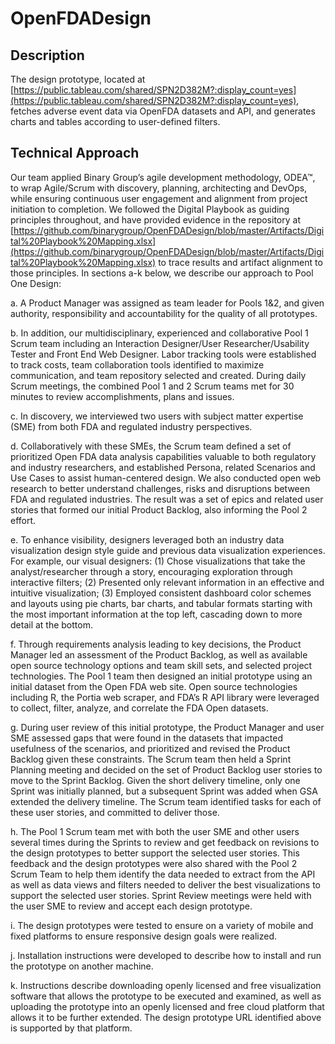 # OpenFDADesign
## Description ##
The design prototype, located at [https://public.tableau.com/shared/SPN2D382M?:display_count=yes](https://public.tableau.com/shared/SPN2D382M?:display_count=yes), fetches adverse event data via OpenFDA datasets and API, and generates charts and tables according to user-defined filters.
## Technical Approach ##
Our team applied Binary Group’s agile development methodology, ODEA™, to wrap Agile/Scrum with discovery, planning, architecting and DevOps, while ensuring continuous user engagement and alignment from project initiation to completion. We followed the Digital Playbook as guiding principles throughout, and have provided evidence in the repository at [https://github.com/binarygroup/OpenFDADesign/blob/master/Artifacts/Digital%20Playbook%20Mapping.xlsx](https://github.com/binarygroup/OpenFDADesign/blob/master/Artifacts/Digital%20Playbook%20Mapping.xlsx) to trace results and artifact alignment to those principles. In sections a-k below, we describe our approach to Pool One Design:

	
a. A Product Manager was assigned as team leader for Pools 1&2, and given authority, responsibility and accountability for the quality of all prototypes.

b.	In addition, our multidisciplinary, experienced and collaborative Pool 1 Scrum team including an Interaction Designer/User Researcher/Usability Tester and Front End Web Designer. Labor tracking tools were established to track costs, team collaboration tools identified to maximize communication, and team repository selected and created. During daily Scrum meetings, the combined Pool 1 and 2 Scrum teams met for 30 minutes to review accomplishments, plans and issues. 
 
c.	In discovery, we interviewed two users with subject matter expertise (SME) from both FDA and regulated industry perspectives.

d.	Collaboratively with these SMEs, the Scrum team defined a set of prioritized Open FDA data analysis capabilities valuable to both regulatory and industry researchers, and established Persona, related Scenarios and Use Cases to assist human-centered design. We also conducted open web research to better understand challenges, risks and disruptions between FDA and regulated industries. The result was a set of epics and related user stories that formed our initial Product Backlog, also informing the Pool 2 effort.

e.	To enhance visibility, designers leveraged both an industry data visualization design style guide and previous data visualization experiences.  For example, our visual designers: 
	(1)	Chose visualizations that take the analyst/researcher through a story, encouraging exploration through interactive filters;
	(2) Presented only relevant information in an effective and intuitive visualization;
	(3)	Employed consistent dashboard color schemes and layouts using pie charts, bar charts, and tabular formats starting with the most important information at the top left, cascading down to more detail at the bottom.

f.	Through requirements analysis leading to key decisions, the Product Manager led an assessment of the Product Backlog, as well as available open source technology options and team skill sets, and selected project technologies. The Pool 1 team then designed an initial prototype using an initial dataset from the Open FDA web site. Open source technologies including R, the Portia web scraper, and FDA’s R API library were leveraged to collect, filter, analyze, and correlate the FDA Open datasets.

g.	During user review of this initial prototype, the Product Manager and user SME assessed gaps that were found in the datasets that impacted usefulness of the scenarios, and prioritized and revised the Product Backlog given these constraints.  The Scrum team then held a Sprint Planning meeting and decided on the set of Product Backlog user stories to move to the Sprint Backlog. Given the short delivery timeline, only one Sprint was initially planned, but a subsequent Sprint was added when GSA extended the delivery timeline. The Scrum team identified tasks for each of these user stories, and committed to deliver those.

h.	The Pool 1 Scrum team met with both the user SME and other users several times during the Sprints to review and get feedback on revisions to the design prototypes to better support the selected user stories. This feedback and the design prototypes were also shared with the Pool 2 Scrum Team to help them identify the data needed to extract from the API as well as data views and filters needed to deliver the best visualizations to support the selected user stories.  Sprint Review meetings were held with the user SME to review and accept each design prototype.

i.	The design prototypes were tested to ensure on a variety of mobile and fixed platforms to ensure responsive design goals were realized.

j.	Installation instructions were developed to describe how to install and run the prototype on another machine.

k.	Instructions describe downloading openly licensed and free visualization software that allows the prototype to be executed and examined, as well as uploading the prototype into an openly licensed and free cloud platform that allows it to be further extended. The design prototype URL identified above is supported by that platform.
